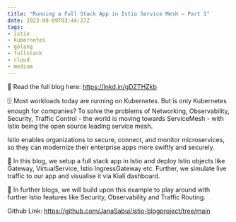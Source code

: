 ```yaml
---
title: "Running a Full Stack App in Istio Service Mesh — Part 1"
date: 2023-08-09T03:44:27Z
tags:
- istio
- kubernetes
- golang
- fullstack
- cloud
- medium
---
```

📖 Read the full blog here: https://lnkd.in/gDZTHZkb

🗄 Most workloads today are running on Kubernetes. But is only Kubernetes enough for companies? To solve the problems of Networking, Observability, Security, Traffic Control - the world is moving towards ServiceMesh - with Istio being the open source leading service mesh.

Istio enables organizations to secure, connect, and monitor microservices, so they can modernize their enterprise apps more swiftly and securely.

🎯 In this blog, we setup a full stack app in Istio and deploy Istio objects like Gateway, VirtualService, Istio IngressGateway etc. Further, we simulate live traffic to our app and visualise it via Kiali dashboard.

🌋 In further blogs, we will build upon this example to play around with further Istio features like Security, Observability and Traffic Routing.

Github Link: https://github.com/JanaSabuj/istio-blogproject/tree/main

